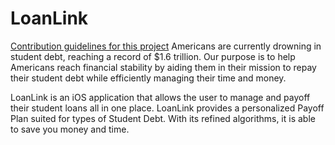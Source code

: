# LoanLink
[Contribution guidelines for this project](docs/CONTRIBUTING.md)
Americans are currently drowning in student debt, reaching a record of $1.6 trillion. Our purpose is to help Americans reach financial stability by aiding them in their mission to repay their student debt while efficiently managing their time and money.

LoanLink is an iOS application that allows the user to manage and payoff their student loans all in one place. LoanLink provides a personalized Payoff Plan suited for types of Student Debt. With its refined algorithms, it is able to save you money and time.
